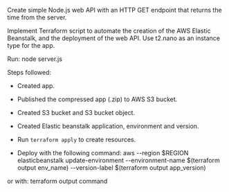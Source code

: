 Create simple Node.js web API with an HTTP GET endpoint that returns the time from the server.

Implement Terraform script to automate the creation of the AWS Elastic Beanstalk, and the deployment of the web API.
Use t2.nano as an instance type for the app.

Run: node server.js

Steps followed:
- Created app.
- Published the compressed app (.zip) to AWS S3 bucket.
- Created S3 bucket and S3 bucket object.
- Created Elastic beanstalk application, environment and version.
- Run `terraform apply` to create resources.

- Deploy with the following command:
aws --region $REGION elasticbeanstalk update-environment --environment-name $(terraform output env_name) --version-label $(terraform output app_version)

or with:
terraform output command

